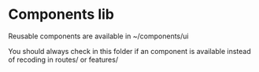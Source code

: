 # Components lib

Reusable components are available in ~/components/ui

You should always check in this folder if an component is available instead of recoding in routes/ or features/